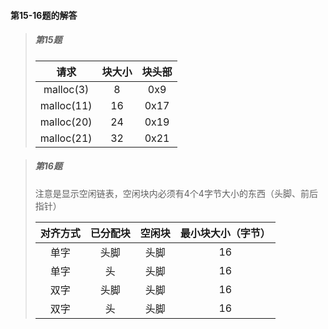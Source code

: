 #### 第15-16题的解答


> ##### 第15题
> |请求|块大小|块头部|
> |:-:|:-:|:-:|
> |malloc(3)|8|0x9|
> |malloc(11)|16|0x17|
> |malloc(20)|24|0x19|
> |malloc(21)|32|0x21|

> ##### 第16题
>
> 注意是显示空闲链表，空闲块内必须有4个4字节大小的东西（头脚、前后指针）
>
> |对齐方式|已分配块|空闲块|最小块大小（字节）|
> |:-:|:-:|:-:|:-:|
> |单字|头脚|头脚|16|
> |单字|头|头脚|16|
> |双字|头脚|头脚|16|
> |双字|头|头脚|16|